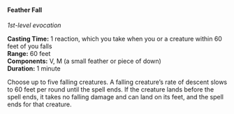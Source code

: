 #### Feather Fall
<!-- markdownlint-disable link-image-reference-definitions -->
[_metadata_:spell_name]:- "Feather Fall"
[_metadata_:spell_level]:- "1"
[_metadata_:spell_school]:- "evocation"
[_metadata_:ritual]:- "false"
[_metadata_:casting_time_amount]:- "1"
[_metadata_:casting_time_unit]:- "reaction"
[_metadata_:casting_time_reaction_trigger]:- "which you take when you or a creature within 60 feet of you falls"
[_metadata_:range]:- "60 feet"
[_metadata_:target]:- "Up to five falling creatures"
[_metadata_:components_verbal]:- "true"
[_metadata_:components_somatic]:- "false"
[_metadata_:components_material]:- "true"
[_metadata_:components_material_description]:- "a small feather or piece of down"
[_metadata_:duration]:- "1 minute"
[_metadata_:concentration]:- "false"
[_metadata_:compared_to_wotc_srd_5.1]:- "mechanics_same_wording_different"
[_metadata_:compared_to_a5e_srd]:- "mechanics_different_wording_different"
<!-- markdownlint-disable-next-line no-emphasis-as-heading -->
_1st-level evocation_

**Casting Time:** 1 reaction, which you take when you or a creature within 60 feet of you falls \
**Range:** 60 feet \
**Components:** V, M (a small feather or piece of down) \
**Duration:** 1 minute

Choose up to five falling creatures.
A falling creature’s rate of descent slows to 60 feet per round until the spell ends.
If the creature lands before the spell ends, it takes no falling damage and can land on its feet, and the spell ends for that creature.
